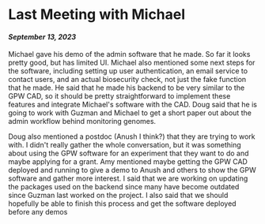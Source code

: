 Last Meeting with Michael
=========================

#### *September 13, 2023*

Michael gave his demo of the admin software that he made. So far it looks
pretty good, but has limited UI. Michael also mentioned some next steps for the
software, including setting up user authentication, an email service to contact
users, and an actual biosecurity check, not just the fake function that he
made. He said that he made his backend to be very similar to the GPW CAD, so it
should be pretty straightforward to implement these features and integrate
Michael's software with the CAD. Doug said that he is going to work with Guzman
and Michael to get a short paper out about the admin workflow behind monitoring
genomes.

Doug also mentioned a postdoc (Anush I think?) that they are trying to work
with. I didn't really gather the whole conversation, but it was something about
using the GPW software for an experiment that they want to do and maybe
applying for a grant. Amy mentioned maybe getting the GPW CAD deployed and
running to give a demo to Anush and others to show the GPW software and gather
more interest. I said that we are working on updating the packages used on the
backend since many have become outdated since Guzman last worked on the
project. I also said that we should hopefully be able to finish this process
and get the software deployed before any demos

